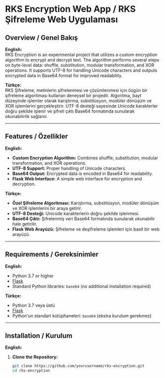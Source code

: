 # RKS Encryption Web App / RKS Şifreleme Web Uygulaması

## Overview / Genel Bakış

**English:**  
RKS Encryption is an experimental project that utilizes a custom encryption algorithm to encrypt and decrypt text. The algorithm performs several steps on byte-level data: shuffle, substitution, modular transformation, and XOR operations. It supports UTF-8 for handling Unicode characters and outputs encrypted data in Base64 format for improved readability.

**Türkçe:**  
RKS Şifreleme, metinlerin şifrelenmesi ve çözümlenmesi için özgün bir şifreleme algoritması kullanan deneysel bir projedir. Algoritma, bayt düzeyinde işlemler olarak karıştırma, substitüsyon, modüler dönüşüm ve XOR işlemlerini gerçekleştirir. UTF-8 desteği sayesinde Unicode karakterler doğru şekilde işlenir ve şifreli çıktı Base64 formatında sunularak okunabilirlik sağlanır.

---

## Features / Özellikler

**English:**
- **Custom Encryption Algorithm:** Combines shuffle, substitution, modular transformation, and XOR operations.
- **UTF-8 Support:** Proper handling of Unicode characters.
- **Base64 Output:** Encrypted data is encoded in Base64 for readability.
- **Flask Web Interface:** A simple web interface for encryption and decryption.

**Türkçe:**
- **Özel Şifreleme Algoritması:** Karıştırma, substitüsyon, modüler dönüşüm ve XOR işlemlerini bir araya getirir.
- **UTF-8 Desteği:** Unicode karakterlerin doğru şekilde işlenmesi.
- **Base64 Çıktı:** Şifrelenmiş veri Base64 formatında sunularak okunabilir hale getirilir.
- **Flask Web Arayüzü:** Şifreleme ve deşifreleme işlemleri için basit bir web arayüzü.

---

## Requirements / Gereksinimler

**English:**
- Python 3.7 or higher
- [Flask](https://flask.palletsprojects.com/)
- Standard Python libraries: `base64` (no additional installation required)

**Türkçe:**
- Python 3.7 veya üstü
- [Flask](https://flask.palletsprojects.com/)
- Python'un standart kütüphaneleri: `base64` (ekstra kurulum gerekmez)

---

## Installation / Kurulum

**English:**
1. **Clone the Repository:**
   ```bash
   git clone https://github.com/yourusername/rks-encryption.git
   cd rks-encryption
